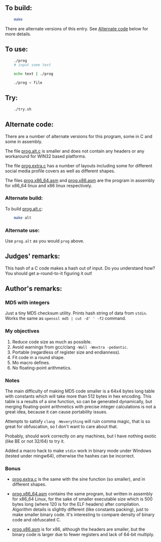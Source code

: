 ## To build:

```sh
    make
```

There are alternate versions of this entry. See [Alternate
code](#alternate-code) below for more details.


## To use:

```sh
    ./prog
    # input some text

    echo text | ./prog

    ./prog < file
```


## Try:

```sh
    ./try.sh
```


## Alternate code:

There are a number of alternate versions for this program, some in C and some in
assembly.

The file [prog.alt.c](prog.alt.c) is smaller and does not contain any
headers or any workaround for WIN32 based platforms.

The file [prog.extra.c](prog.extra.c) has a number of layouts including some for
different social media profile covers as well as different shapes.

The files [prog.x86_64.asm](prog.x86_64.asm) and [prog.x86.asm](prog.x86.asm)
are the program in assembly for x86_64 linux and x86 linux respectively.


### Alternate build:

To build [prog.alt.c](prog.alt.c):

```sh
    make alt
```


### Alternate use:

Use `prog.alt` as you would `prog` above.


## Judges' remarks:

This hash of a C code makes a hash out of input.
Do you understand how?
You should get a-round-to-it figuring it out!


## Author's remarks:

### MD5 with integers

Just a tiny MD5 checksum utility. Prints hash string of data from `stdin`.
Works the same as `openssl md5 | cut -d' ' -f2` command.

### My objectives

1. Reduce code size as much as possible.
2. Avoid warnings from gcc/clang `-Wall -Wextra -pedantic`.
3. Portable (regardless of register size and endianness).
4. Fit code in a round shape.
5. Mo macro defines.
6. No floating-point arithmetics.


### Notes

The main difficulty of making MD5 code smaller is a 64x4 bytes long table with
constants which will take more than 512 bytes in hex encoding. This table is a
results of a sine function, so can be generated dynamically, but merging
floating-point arithmetics with precise integer calculations is not a great
idea, because it can cause portability issues.

Attempts to satisfy `clang -Weverything` will ruin comma magic, that is so great
for obfuscation, so I don't want to care about that.

Probably, should work correctly on any machines, but I have nothing exotic (like
BE or not 32/64) to try it.

Added a macro hack to make `stdin` work in binary mode under Windows (tested
under mingw64), otherwise the hashes can be incorrect.


### Bonus

- [prog.extra.c](prog.extra.c) is the same with the sine function (so smaller),
and in different shapes.

- [prog.x86_64.asm](prog.x86_64.asm) contains the same program, but written in
assembly for x86_64 Linux, for the sake of smaller executable size which is 500
bytes long (where 120 is for the ELF headers) after compilation. Algorithm
details is slightly different (like constants packing), just to make smaller
binary code. It's interesting to compare density of binary code and obfuscated
C.

- [prog.x86.asm](prog.x86.asm) is for x86, although the headers are smaller, but
the binary code is larger due to fewer registers and lack of 64-bit multiply.

<!--

    Copyright © 1984-2024 by Landon Curt Noll. All Rights Reserved.

    You are free to share and adapt this file under the terms of this license:

	Creative Commons Attribution-ShareAlike 4.0 International (CC BY-SA 4.0)

    For more information, see:

	https://creativecommons.org/licenses/by-sa/4.0/

-->
